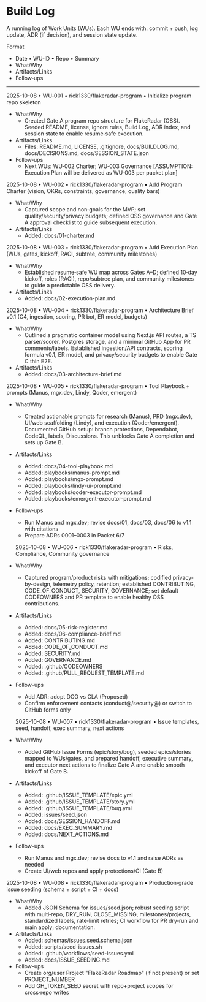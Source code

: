 # Build Log

A running log of Work Units (WUs). Each WU ends with: commit + push, log update, ADR (if decision), and session state update.

Format
- Date • WU‑ID • Repo • Summary  
- What/Why  
- Artifacts/Links  
- Follow‑ups

---

2025-10-08 • WU‑001 • rick1330/flakeradar-program • Initialize program repo skeleton
- What/Why
  - Created Gate A program repo structure for FlakeRadar (OSS). Seeded README, license, ignore rules, Build Log, ADR index, and session state to enable resume‑safe execution.
- Artifacts/Links
  - Files: README.md, LICENSE, .gitignore, docs/BUILDLOG.md, docs/DECISIONS.md, docs/SESSION_STATE.json
- Follow‑ups
  - Next WUs: WU‑002 Charter; WU‑003 Governance [ASSUMPTION: Execution Plan will be delivered as WU‑003 per packet plan]

2025-10-08 • WU‑002 • rick1330/flakeradar-program • Add Program Charter (vision, OKRs, constraints, governance, quality bars)
- What/Why
  - Captured scope and non‑goals for the MVP; set quality/security/privacy budgets; defined OSS governance and Gate A approval checklist to guide subsequent execution.
- Artifacts/Links
  - Added: docs/01-charter.md

2025-10-08 • WU‑003 • rick1330/flakeradar-program • Add Execution Plan (WUs, gates, kickoff, RACI, subtree, community milestones)
- What/Why
  - Established resume‑safe WU map across Gates A–D; defined 10‑day kickoff, roles (RACI), repo/subtree plan, and community milestones to guide a predictable OSS delivery.
- Artifacts/Links
  - Added: docs/02-execution-plan.md

2025-10-08 • WU‑004 • rick1330/flakeradar-program • Architecture Brief v0.1 (C4, ingestion, scoring, PR bot, ER model, budgets)
- What/Why
  - Outlined a pragmatic container model using Next.js API routes, a TS parser/scorer, Postgres storage, and a minimal GitHub App for PR comments/labels. Established ingestion/API contracts, scoring formula v0.1, ER model, and privacy/security budgets to enable Gate C thin E2E.
- Artifacts/Links
  - Added: docs/03-architecture-brief.md

2025-10-08 • WU‑005 • rick1330/flakeradar-program • Tool Playbook + prompts (Manus, mgx.dev, Lindy, Qoder, emergent)
- What/Why
  - Created actionable prompts for research (Manus), PRD (mgx.dev), UI/web scaffolding (Lindy), and execution (Qoder/emergent). Documented GitHub setup: branch protections, Dependabot, CodeQL, labels, Discussions. This unblocks Gate A completion and sets up Gate B.
- Artifacts/Links
  - Added: docs/04-tool-playbook.md
  - Added: playbooks/manus-prompt.md
  - Added: playbooks/mgx-prompt.md
  - Added: playbooks/lindy-ui-prompt.md
  - Added: playbooks/qoder-executor-prompt.md
  - Added: playbooks/emergent-executor-prompt.md
- Follow‑ups
  - Run Manus and mgx.dev; revise docs/01, docs/03, docs/06 to v1.1 with citations
  - Prepare ADRs 0001–0003 in Packet 6/7

  2025-10-08 • WU‑006 • rick1330/flakeradar-program • Risks, Compliance, Community governance
- What/Why
  - Captured program/product risks with mitigations; codified privacy-by-design, telemetry policy, retention; established CONTRIBUTING, CODE_OF_CONDUCT, SECURITY, GOVERNANCE; set default CODEOWNERS and PR template to enable healthy OSS contributions.
- Artifacts/Links
  - Added: docs/05-risk-register.md
  - Added: docs/06-compliance-brief.md
  - Added: CONTRIBUTING.md
  - Added: CODE_OF_CONDUCT.md
  - Added: SECURITY.md
  - Added: GOVERNANCE.md
  - Added: .github/CODEOWNERS
  - Added: .github/PULL_REQUEST_TEMPLATE.md
- Follow-ups
  - Add ADR: adopt DCO vs CLA (Proposed)
  - Confirm enforcement contacts (conduct@/security@) or switch to GitHub forms only

  2025-10-08 • WU‑007 • rick1330/flakeradar-program • Issue templates, seed, handoff, exec summary, next actions
- What/Why
  - Added GitHub Issue Forms (epic/story/bug), seeded epics/stories mapped to WUs/gates, and prepared handoff, executive summary, and executor next actions to finalize Gate A and enable smooth kickoff of Gate B.
- Artifacts/Links
  - Added: .github/ISSUE_TEMPLATE/epic.yml
  - Added: .github/ISSUE_TEMPLATE/story.yml
  - Added: .github/ISSUE_TEMPLATE/bug.yml
  - Added: issues/seed.json
  - Added: docs/SESSION_HANDOFF.md
  - Added: docs/EXEC_SUMMARY.md
  - Added: docs/NEXT_ACTIONS.md
- Follow-ups
  - Run Manus and mgx.dev; revise docs to v1.1 and raise ADRs as needed
  - Create UI/web repos and apply protections/CI (Gate B)

2025-10-08 • WU‑008 • rick1330/flakeradar-program • Production‑grade issue seeding (schema + script + CI + docs)
- What/Why
  - Added JSON Schema for issues/seed.json; robust seeding script with multi‑repo, DRY_RUN, CLOSE_MISSING, milestones/projects, standardized labels, rate‑limit retries; CI workflow for PR dry‑run and main apply; documentation.
- Artifacts/Links
  - Added: schemas/issues.seed.schema.json
  - Added: scripts/seed-issues.sh
  - Added: .github/workflows/seed-issues.yml
  - Added: docs/ISSUE_SEEDING.md
- Follow-ups
  - Create org/user Project "FlakeRadar Roadmap" (if not present) or set PROJECT_NUMBER
  - Add GH_TOKEN_SEED secret with repo+project scopes for cross‑repo writes